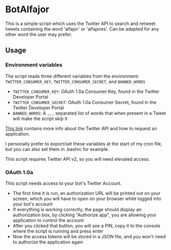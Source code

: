 # BotAlfajor
This is a simple script which uses the Twitter API to search and retweet tweets containing the word 'alfajor' or 
'alfajores'. Can be adapted for any other word the user may prefer.

## Usage
### Environment variables
The script reads three different variables from the environment: `TWITTER_CONSUMER_KEY`, `TWITTER_CONSUMER_SECRET`, 
and `BANNED_WORDS`
- `TWITTER_CONSUMER_KEY`: OAuth 1.0a Consumer Key, found in the Twitter Developer Portal
- `TWITTER_CONSUMER_SECRET`: OAuth 1.0a Consumer Secret, found in the Twitter Developer Portal
- `BANNED_WORDS`: A `,,,` separated list of words that when present in a Tweet will make the script skip it

[This link](https://developer.twitter.com/en/docs/platform-overview) contains more info about the Twitter API and how to request an application.

I personally prefer to export/set these variables at the start of my cron file, but you can also set them in .bashrc for example.

This script requires Twitter API v2, so you will need elevated access.

### OAuth 1.0a
This script needs access to your bot's Twitter Account. 

- The first time it is run, an authorization URL will be printed out on your screen, which you will have to open on your 
browser while logged into your bot's account
- If everything is working correctly, the page should display an authorization box, by clicking "Authorize app", 
you are allowing your application to control the account
- After you clicked that button, you will see a PIN, copy it to the console where the script is running and press enter
- Now the access tokens will be stored in a JSON file, and you won't need to authorize the application again